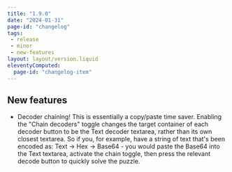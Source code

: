 ```yaml
---
title: "1.9.0"
date: "2024-01-31"
page-id: "changelog"
tags: 
 - release
 - minor
 - new-features
layout: layout/version.liquid
eleventyComputed:
  page-id: "changelog-item"
---
```

## New features
- Decoder chaining!
This is essentially a copy/paste time saver. Enabling the "Chain decoders" toggle changes the target container of each decoder button to be the Text decoder textarea, rather than its own closest textarea. So if you, for example, have a string of text that's been encoded as: Text -> Hex -> Base64  - you would paste the Base64 into the Text textarea, activate the chain toggle, then press the relevant decode button to quickly solve the puzzle.